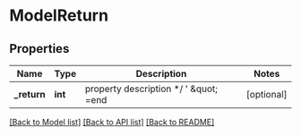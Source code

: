 # ModelReturn

## Properties
Name | Type | Description | Notes
------------ | ------------- | ------------- | -------------
**_return** | **int** | property description  */ &#39; \&quot; &#x3D;end | [optional] 

[[Back to Model list]](../README.md#documentation-for-models) [[Back to API list]](../README.md#documentation-for-api-endpoints) [[Back to README]](../README.md)


